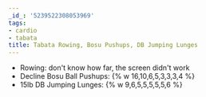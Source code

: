 ```yaml
---
_id_: '5239522308053969'
tags:
- cardio
- tabata
title: Tabata Rowing, Bosu Pushups, DB Jumping Lunges
---
```


- Rowing: don't know how far, the screen didn't work
- Decline Bosu Ball Pushups: {% w  16,10,6,5,3,3,3,4 %}
- 15lb DB Jumping Lunges: {% w 9,6,5,5,5,5,5,6 %}

